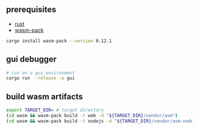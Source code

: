 ## prerequisites

- [rust](https://www.rust-lang.org/tools/install)
- [wasm-pack](https://rustwasm.github.io/wasm-pack/installer/)

```sh
cargo install wasm-pack --version 0.12.1
```

## gui debugger

```sh
# run on a gui environment
cargo run --release -p gui
```

## build wasm artifacts
```sh
export TARGET_DIR= # target directory
(cd wasm && wasm-pack build -t web -d "${TARGET_DIR}/vendor/asm")
(cd wasm && wasm-pack build -t nodejs -d "${TARGET_DIR}/vendor/asm-node")
```
